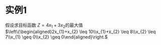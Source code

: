 # 实例1
假设求目标函数 $Z=4x_{1}+3x_{2}$的最大值\
$\left\{\begin{aligned}2x_{1}+x_{2} \leq 10\\x_{1}+x_{2} \leq 8\\x_{2} \leq 7\\x_{1} \geq 0\\x_{2} \geq 0\end{aligned}\right.$
